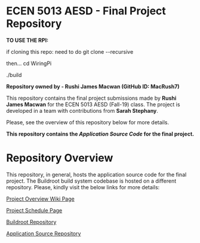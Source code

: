 # ECEN 5013 AESD - Final Project Repository

**TO USE THE RPI:**

if cloning this repo: need to do git clone --recursive

then... cd WiringPi

./build

**Repository owned by - Rushi James Macwan (GitHub ID: MacRush7)**

This repository contains the final project submissions made by **Rushi James Macwan** for the ECEN 5013 AESD (Fall-19) class. The project is developed in a team with contributions from **Sarah Stephany**.

Please, see the overview of this repository below for more details.

**This repository contains the _Application Source Code_ for the final project.**

# Repository Overview

This repository, in general, hosts the application source code for the final project. The Buildroot build system codebase is hosted on a different repository. Please, kindly visit the below links for more details:

[Project Overview Wiki Page](https://github.com/cu-ecen-5013/final-project-assignment-sast7580/wiki/Project-Overview)

[Project Schedule Page](https://github.com/cu-ecen-5013/final-project-assignment-sast7580/wiki/Final-Project-Assignment-Schedule-Page)

[Buildroot Repository](https://github.com/cu-ecen-5013/final-project-assignment-sast7580)

[Application Source Repository](https://github.com/cu-ecen-5013/final-project-assignment-MacRush7)
